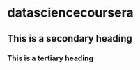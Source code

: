 datasciencecoursera
===================

## This is a secondary heading
### This is a tertiary heading

